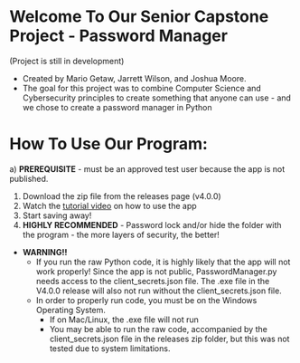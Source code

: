 # Welcome To Our Senior Capstone Project - Password Manager
(Project is still in development)

- Created by Mario Getaw, Jarrett Wilson, and Joshua Moore. 
- The goal for this project was to combine Computer Science and Cybersecurity principles to create something that anyone can use - and we chose to create a password manager in Python

# How To Use Our Program: 
a) **PREREQUISITE** - must be an approved test user because the app is not published.

1) Download the zip file from the releases page (v4.0.0)
2) Watch the [tutorial video](https://youtu.be/nmmg0FCCxII) on how to use the app
3) Start saving away!
4) **HIGHLY RECOMMENDED** - Password lock and/or hide the folder with the program - the more layers of security, the better!

- **WARNING!!**
  - If you run the raw Python code, it is highly likely that the app will not work properly! Since the app is not public, PasswordManager.py needs access to the client_secrets.json file. The .exe file in the V4.0.0 release will also not run without the client_secrets.json file.
  - In order to properly run code, you must be on the Windows Operating System.
      - If on Mac/Linux, the .exe file will not run
      - You may be able to run the raw code, accompanied by the client_secrets.json file in the releases zip folder, but this was not tested due to system limitations.



  
